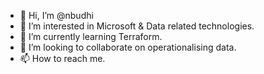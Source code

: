 - 👋 Hi, I’m @nbudhi
- 👀 I’m interested in Microsoft & Data related technologies.
- 🌱 I’m currently learning Terraform.
- 💞️ I’m looking to collaborate on operationalising data.
- 📫 How to reach me.

<!---
nbudhi/nbudhi is a ✨ special ✨ repository because its `README.md` (this file) appears on your GitHub profile.
You can click the Preview link to take a look at your changes.
--->
